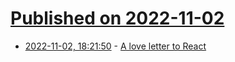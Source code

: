 # [Published on 2022-11-02](index.md)

* [2022-11-02, 18:21:50](https://lobste.rs/s/8prsda/love_letter_react) - [A love letter to React](https://fly.io/blog/love-letter-react/)
